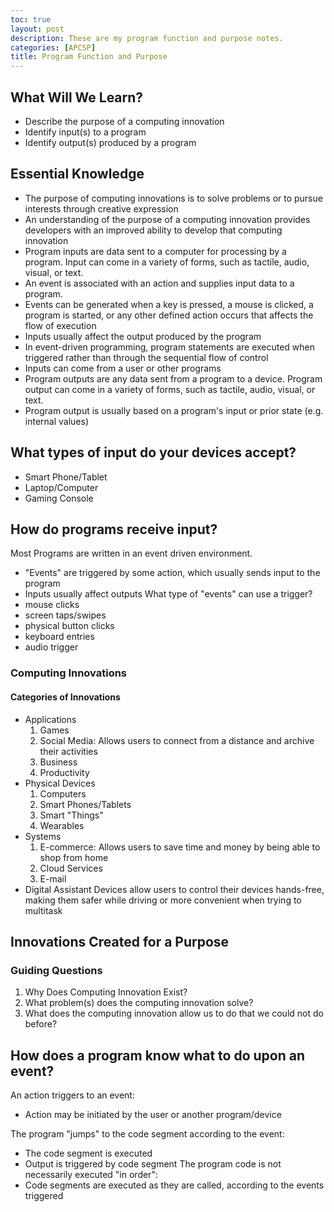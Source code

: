 ```yaml
---
toc: true
layout: post
description: These are my program function and purpose notes.
categories: [APCSP]
title: Program Function and Purpose
---
```


## What Will We Learn?
 - Describe the purpose of a computing innovation
 - Identify input(s) to a program
 - Identify output(s) produced by a program

## Essential Knowledge
 - The purpose of computing innovations is to solve problems or to pursue interests through creative expression
 - An understanding of the purpose of a computing innovation provides developers with an improved ability to develop that computing innovation
 - Program inputs are data sent to a computer for processing by a program. Input can come in a variety of forms, such as tactile, audio, visual, or text.
 - An event is associated with an action and supplies input data to a program.
 - Events can be generated when a key is pressed, a mouse is clicked, a program is started, or any other defined action occurs that affects the flow of execution
 - Inputs usually affect the output produced by the program
 - In event-driven programming, program statements are executed when triggered rather than through the sequential flow of control
 - Inputs can come from a user or other programs
 - Program outputs are any data sent from a program to a device. Program output can come in a variety of forms, such as tactile, audio, visual, or text.
 - Program output is usually based on a program's input or prior state (e.g. internal values)

## What types of input do your devices accept?
  - Smart Phone/Tablet
  - Laptop/Computer
  - Gaming Console
## How do programs receive input?
Most Programs are written in an event driven environment.
 - "Events" are triggered by some action, which usually sends input to the program
 - Inputs usually affect outputs
What type of "events" can use a trigger?
 - mouse clicks
 - screen taps/swipes
 - physical button clicks
 - keyboard entries
 - audio trigger
 

 ### Computing Innovations

 #### Categories of Innovations
  - Applications
    1. Games
    2. Social Media: Allows users to connect from a distance and archive their activities
    3. Business
    4. Productivity
  - Physical Devices
    1. Computers
    2. Smart Phones/Tablets
    3. Smart "Things"
    4. Wearables
  - Systems
    1. E-commerce: Allows users to save time and money by being able to shop from home
    2. Cloud Services
    3. E-mail
  - Digital Assistant Devices allow users to control their devices hands-free, making them safer while driving or more convenient when trying to multitask
## Innovations Created for a Purpose
### Guiding Questions
1. Why Does Computing Innovation Exist?
2. What problem(s) does the computing innovation solve?
3. What does the computing innovation allow us to do that we could not do before? 

## How does a program know what to do upon an event?
An action triggers to an event:
 - Action may be initiated by the user or another program/device

The program "jumps" to the code segment according to the event:
 - The code segment is executed
 - Output is triggered by code segment
The program code is not necessarily executed "in order":
 - Code segments are executed as they are called, according to the events triggered 